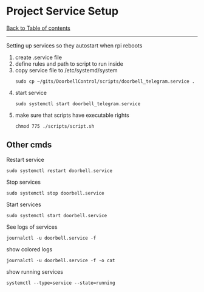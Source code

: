 # Project Service Setup
[Back to Table of contents](0_index.md)
___
Setting up services so they autostart when rpi reboots

1. create .service file
2. define rules and path to script to run inside
3. copy service file to /etc/systemd/system
   ```
   sudo cp ~/gits/DoorbellControl/scripts/doorbell_telegram.service .
   ```
4. start service
   ```
   sudo systemctl start doorbell_telegram.service
   ```
5. make sure that scripts have executable rights
   ```
   chmod 775 ./scripts/script.sh
   ```

## Other cmds

Restart service
```
sudo systemctl restart doorbell.service
```
Stop services
```
sudo systemctl stop doorbell.service
```
Start services
```
sudo systemctl start doorbell.service
```
See logs of services
```
journalctl -u doorbell.service -f
```

show colored logs
```
journalctl -u doorbell.service -f -o cat
```

show running services
```
systemctl --type=service --state=running
```

